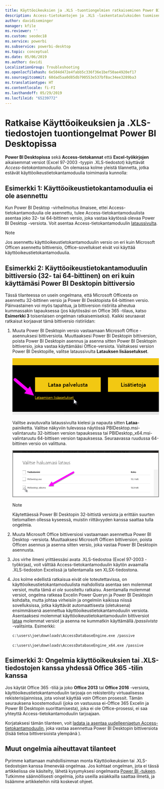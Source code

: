 ```yaml
---
title: Käyttöoikeuksien ja .XLS -tuontiongelmien ratkaiseminen Power BI Desktopissa
description: Access-tietokantojen ja .XLS -laskentataulukoiden tuomisen ongelmien korjaaminen Power BI Desktopissa ja Power Queryssa
author: davidiseminger
manager: kfile
ms.reviewer: ''
ms.custom: seodec18
ms.service: powerbi
ms.subservice: powerbi-desktop
ms.topic: conceptual
ms.date: 05/06/2019
ms.author: davidi
LocalizationGroup: Troubleshooting
ms.openlocfilehash: 6e504d472e4fabb5c336f36e1bef50ae4920ef17
ms.sourcegitcommit: 60dad5aa0d85db790553e537bf8ac34ee3289ba3
ms.translationtype: HT
ms.contentlocale: fi-FI
ms.lasthandoff: 05/29/2019
ms.locfileid: "65239772"
---
```

# <a name="resolve-issues-importing-access-and-xls-files-in-power-bi-desktop"></a>Ratkaise Käyttöoikeuksien ja .XLS-tiedostojen tuontiongelmat Power BI Desktopissa
**Power BI Desktopissa** sekä **Access-tietokannat** että **Excel-työkirjojen** aikaisemmat versiot (Excel 97-2003 -tyypin .XLS-tiedostot) käyttävät *Access-tietokantamoduulia*. On olemassa kolme yleistä tilannetta, jotka estävät käyttöoikeustietokantamoduulia toimimasta kunnolla:

## <a name="situation-1-no-access-database-engine-installed"></a>Esimerkki 1: Käyttöoikeustietokantamoduulia ei ole asennettu
Kun Power BI Desktop -virheilmoitus ilmaisee, ettei Access-tietokantamoduulia ole asennettu, tulee Access-tietokantamoduulista asentaa joko 32- tai 64-bittinen versio, joka vastaa käytössä olevaa Power BI Desktop -versiota. Voit asentaa Access-tietokantamoduulin [lataussivulta](http://www.microsoft.com/download/details.aspx?id=13255).

>[!NOTE]
>Jos asennettu käyttöoikeustietokantamoduulin versio on eri kuin Microsoft Officen asennettu bittiversio, Office-sovellukset eivät voi käyttää käyttöoikeustietokantamoduulia.

## <a name="situation-2-the-access-database-engine-bit-version-32-bit-or-64-bit-is-different-from-your-power-bi-desktop-bit-version"></a>Esimerkki 2: Käyttöoikeustietokantamoduulin bittiversio (32- tai 64-bittinen) on eri kuin käyttämäsi Power BI Desktopin bittiversio
Tässä tilanteessa on usein ongelmana, että Microsoft Officesta on asennettu 32-bittinen versio ja Power BI Desktopista 64-bittinen versio. Päinvastainen voi myös tapahtua, ja bittiversion ristiriita aiheutua kummassakin tapauksessa (jos käytössäsi on Office 365 -tilaus, katso **Esimerkki 3** toisenlaisen ongelman ratkaisemiseksi). Kaikki seuraavat ratkaisut korjaavat tämä bittiversio ristiriidan:

1. Muuta Power BI Desktopin versio vastaamaan Microsoft Office -asennuksesi bittiversiota. Muuttaaksesi Power BI Desktopin bittiversion, poista Power BI Desktopin asennus ja asenna sitten Power BI Desktopin bittiversio, joka vastaa käyttämääsi Office-versiota. Valitaksesi version Power BI Desktopille, valitse lataussivulta **Latauksen lisäasetukset**.
   
   ![](media/desktop-access-database-errors/desktop-access-errors-1.png)
   
   Valitse avautuvalta lataussivulta kielesi ja napauta sitten **Lataa**-painiketta. Valitse näkyviin tulevassa näytössä PBIDesktop.msi-valintaruutu 32-bittisen version tapauksessa tai PBIDesktop_x64.msi-valintaruutu 64-bittisen version tapauksessa. Seuraavassa ruudussa 64-bittinen versio on valittuna.
   
   ![](media/desktop-access-database-errors/desktop-access-errors-2.png)
   
   >[!NOTE]
   >Käytettäessä Power BI Desktopin 32-bittistä versiota ja erittäin suurten tietomallien ollessa kyseessä, muistin riittävyyden kanssa saattaa tulla ongelmia.
2. Muuta Microsoft Office bittiversiosi vastaamaan asennettua Power BI Desktop -versiota. Muuttaaksesi Microsoft Officen bittiversion, poista Officen asennus ja asenna sitten versio, joka vastaa Power BI Desktopin asennusta.
3. Jos virhe ilmeni yrittäessäsi avata .XLS-tiedostoa (Excel 97-2003 -työkirjaa), voit välttää Access-tietokantamoduulin käytön avaamalla .XLS-tiedoston Excelissä ja tallentamalla sen XLSX-tiedostona.
4. Jos kolme edellistä ratkaisua eivät ole toteutettavissa, on käyttöoikeustietokantamoduulista mahdollista asentaa sen molemmat versiot, mutta tämä *ei ole* suositeltu ratkaisu. Asentamalla molemmat versiot, ongelma ratkeaa Excelin Power Queryn ja Power BI Desktopin kohdalta, mutta johtaa virheisiin ja ongelmiin kaikissa niissä sovelluksissa, jotka käyttävät automaattisesta (oletuksena) ensimmäisenä asennettua käyttöoikeustietokantamoduulin versiota. Asentaaksesi molemmat käyttöoikeustietokantamoduulin bittiversiot [lataa](http://www.microsoft.com/download/details.aspx?id=13255) molemmat versiot ja asenna ne kummatkin käyttämällä */passiivista* -valitsinta. Esimerkki:
   
       c:\users\joe\downloads\AccessDatabaseEngine.exe /passive
   
       c:\users\joe\downloads\AccessDatabaseEngine_x64.exe /passive

## <a name="situation-3-trouble-using-access-or-xls-files-with-an-office-365-subscription"></a>Esimerkki 3: Ongelmia käyttöoikeuksien tai .XLS-tiedostojen kanssa yhdessä Office 365 -tilin kanssa
Jos käytät Office 365 -tiliä ja joko **Office 2013** tai **Office 2016** -versiota, käyttöoikeustietokantamoduulin tarjoaja on rekisteröity virtuaalisessa rekisterisijainnissa, jota voivat käyttää *vain* Officen prosessit. Tämän seurauksena koostemoduuli (joka on vastuussa ei-Office 365 Excelin ja Power BI Desktopin suorittamisesta), joka ei ole Office-prosessi, ei saa yhteyttä  Access-tietokantamoduulin tarjoajaan.

Korjataksesi tämän tilanteen, voit [ladata ja asentaa uudelleenjaetun Access-tietokantamoduulin](http://www.microsoft.com/download/details.aspx?id=13255), joka vastaa asennettua Power BI Desktopin bittiversiota (lisää tietoa bittiversioista ylempänä ).

## <a name="other-situations-that-cause-import-issues"></a>Muut ongelmia aiheuttavat tilanteet
Pyrimme kattamaan mahdollisimman monta Käyttöoikeuksien tai .XLS-tiedostojen kanssa ilmenevää ongelmaa. Jos kohtaat ongelman, jota ei tässä artikkelissa ole käsitelty, lähetä kysymyksesi ongelmasta [Power BI -tukeen](https://powerbi.microsoft.com/support/). Tutkimme säännöllisesti ongelmia, joita useilla asiakkailla saattaa ilmetä, ja lisäämme artikkeleihin niitä koskevat ohjeet.

